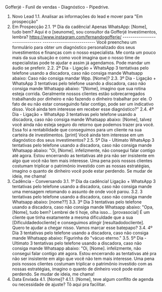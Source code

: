 Gofferjé - Funil de vendas - Diagnóstico - Pipedrive.
1. Novo Lead
1.1. Analisar as informações do lead e mover para "Em prospecção"
2. Em Prospecção
2.1. 1º Dia da cadência! Apenas WhatsApp: [Nome], tudo bem? Aqui é o [seunome], sou consultor da
Gofferjé Investimentos, lembra? https://www.instagram.com/fernandogofferje/ --------------------------------
--------------------------- Você preencheu um formulário para obter um diagnóstico personalizado dos
seus investimentos e finanças com o nosso especialista. Me conta um pouco mais da sua situação e
como você imagina que o nosso time de especialistas pode te ajudar e assim já agendamos. Pode
mandar um áudio se preferir.
2.2. 2º Dia - Ligação + WhatsApp 3 tentativas pelo telefone usando a discadora, caso não consiga
mande Whatsapp abaixo: Caso não consiga mandar Wpp. [Nome]?
2.3. 3º Dia - Ligação + WhatsApp 3 tentativas pelo telefone usando a discadora, caso não consiga
mande Whatsapp abaixo: "[Nome], imagino que sua rotina esteja corrida. Geralmente nossos clientes
estão sobrecarregados trabalhando por dinheiro e não fazendo o dinheiro trabalhar por ele. O fato de
eu não estar conseguindo falar contigo, pode ser um indicativo disso. Você ainda tem interesse em
receber esse diagnóstico?"
2.4. 4º Dia - Ligação + WhatsApp 3 tentativas pelo telefone usando a discadora, caso não consiga
mande Whatsapp abaixo: [Nome], talvez você ainda não esteja seguro do retorno que podemos
trazer pra você. Essa foi a rentabilidade que conseguimos para um cliente na sua carteira de
investimentos. [print] Você ainda tem interesse em um diagnóstico dos seus investimentos?
2.5. 5º Dia - Ultimato WhatsApp 3 tentativas pelo telefone usando a discadora, caso não consiga
mande Whatsapp abaixo: "Oi, [Nome]. infelizmente, não consegui falar contigo até agora. Estou
encerrando as tentativas até pra não ser insistente em algo que você não tem mais interesse. Uma
pena pois nossos clientes costumam triplicar o patrimônio investido com as nossas estratégias,
imagino o quanto de dinheiro você pode estar perdendo. Se mudar de ideia, me chama!
3. Cadência - Conversando
3.1. 1º Dia da cadência! Ligação + WhatsApp 3 tentativas pelo telefone usando a discadora, caso não
consiga mande uma mensagem retomando o assunto de onde você parou.
3.2. 3 tentativas pelo telefone usando a discadora, caso não consiga mande Whatsapp abaixo:
[nome??]
3.3. 3º Dia 3 tentativas pelo telefone usando a discadora, caso não consiga mande Whatsapp abaixo:
"Opa, [Nome], tudo bem? Lembrei de ti hoje, olha isso... [provasocial] É um cliente que tinha
exatamente a mesma dificuldade que a sua [Dificuldadedocliente] e conseguimos atingir
[resultadodocliente]. Quero te ajudar a chegar nisso. Vamos marcar esse batepapo?
3.4. 4º Dia 3 tentativas pelo telefone usando a discadora, caso não consiga mande Whatsapp abaixo:
Figurinha do "vácuo eterno."
3.5. 5º Dia - Ultimato 3 tentativas pelo telefone usando a discadora, caso não consiga mande
Whatsapp abaixo: "Oi, [Nome]. infelizmente, não consegui falar contigo até agora. Estou encerrando
as tentativas até pra não ser insistente em algo que você não tem mais interesse. Uma pena pois
nossos clientes costumam triplicar o patrimônio investido com as nossas estratégias, imagino o
quanto de dinheiro você pode estar perdendo. Se mudar de ideia, me chama!
4. Data Enviada
4.1. [Nome]?
4.1.1. [Nome], teve algum conflito de agenda ou necessidade de ajuste? Tô aqui pra facilitar.